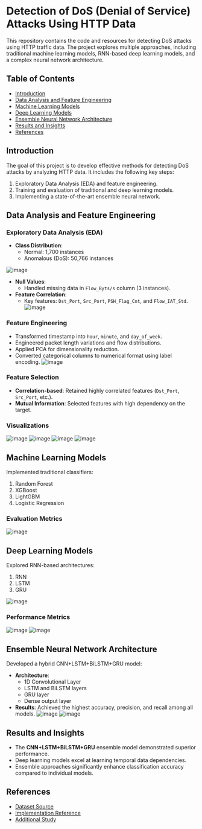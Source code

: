 
# Detection of DoS (Denial of Service) Attacks Using HTTP Data

This repository contains the code and resources for detecting DoS attacks using HTTP traffic data. The project explores multiple approaches, including traditional machine learning models, RNN-based deep learning models, and a complex neural network architecture.

## Table of Contents

- [Introduction](#introduction)
- [Data Analysis and Feature Engineering](#data-analysis-and-feature-engineering)
- [Machine Learning Models](#machine-learning-models)
- [Deep Learning Models](#deep-learning-models)
- [Ensemble Neural Network Architecture](#ensemble-neural-network-architecture)
- [Results and Insights](#results-and-insights)
- [References](#references)

## Introduction

The goal of this project is to develop effective methods for detecting DoS attacks by analyzing HTTP data. It includes the following key steps:
1. Exploratory Data Analysis (EDA) and feature engineering.
2. Training and evaluation of traditional and deep learning models.
3. Implementing a state-of-the-art ensemble neural network.

## Data Analysis and Feature Engineering

### Exploratory Data Analysis (EDA)
- **Class Distribution**: 
  - Normal: 1,700 instances
  - Anomalous (DoS): 50,766 instances
    
![image](https://github.com/user-attachments/assets/687c1127-4908-4603-8540-ea929194a9b7)

- **Null Values**: 
  - Handled missing data in `Flow_Byts/s` column (3 instances).
- **Feature Correlation**:
  - Key features: `Dst_Port`, `Src_Port`, `PSH_Flag_Cnt`, and `Flow_IAT_Std`.
![image](https://github.com/user-attachments/assets/685b9554-9368-4931-ad06-f2a8fa0472da)

### Feature Engineering
- Transformed timestamp into `hour`, `minute`, and `day_of_week`.
- Engineered packet length variations and flow distributions.
- Applied PCA for dimensionality reduction.
- Converted categorical columns to numerical format using label encoding.
![image](https://github.com/user-attachments/assets/109a9f9f-c8e3-4e05-854b-6403ba8e83f5)

### Feature Selection
- **Correlation-based**: Retained highly correlated features (`Dst_Port`, `Src_Port`, etc.).
- **Mutual Information**: Selected features with high dependency on the target.

### Visualizations
![image](https://github.com/user-attachments/assets/11223811-dfbe-4d64-bc2e-0392bfe11f0f)
![image](https://github.com/user-attachments/assets/8615f465-5abf-45d5-b740-cc6c6d90ec52)
![image](https://github.com/user-attachments/assets/87032958-3b01-4d3e-b7f5-636cf5d45916)
![image](https://github.com/user-attachments/assets/bc500dba-4e8d-4dc9-8fcf-c653c1b4167a)


## Machine Learning Models

Implemented traditional classifiers:
1. Random Forest
2. XGBoost
3. LightGBM
4. Logistic Regression

### Evaluation Metrics
![image](https://github.com/user-attachments/assets/5b0b14f6-5075-4329-ba23-ecb1c994de96)

## Deep Learning Models

Explored RNN-based architectures:
1. RNN
2. LSTM
3. GRU

![image](https://github.com/user-attachments/assets/46107acd-7530-4e89-b495-9f64170998f5)

### Performance Metrics
![image](https://github.com/user-attachments/assets/9994f1c8-85b5-40a5-93f1-750764ca78e5)
![image](https://github.com/user-attachments/assets/dbfd03dd-5a37-4b7e-9452-7db485ed250e)


## Ensemble Neural Network Architecture

Developed a hybrid CNN+LSTM+BiLSTM+GRU model:
- **Architecture**:
  - 1D Convolutional Layer
  - LSTM and BiLSTM layers
  - GRU layer
  - Dense output layer
- **Results**: Achieved the highest accuracy, precision, and recall among all models.
![image](https://github.com/user-attachments/assets/8ce89f4a-6832-41f1-ad69-77034a1796af)
![image](https://github.com/user-attachments/assets/f403ee43-9aa3-4194-a005-b27d680e1176)

## Results and Insights

- The **CNN+LSTM+BiLSTM+GRU** ensemble model demonstrated superior performance.
- Deep learning models excel at learning temporal data dependencies.
- Ensemble approaches significantly enhance classification accuracy compared to individual models.

## References

- [Dataset Source](https://www.kaggle.com/datasets/razasiddique/dos-attack-http-dataset)
- [Implementation Reference](https://www.kaggle.com/code/danielagudeydoe/dos-detection-real-time-data-bilstm)
- [Additional Study](https://dergipark.org.tr/en/download/article-file/1371423)
